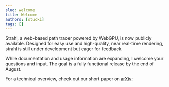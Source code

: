 ```yaml
---
slug: welcome
title: Welcome
authors: [stucki]
tags: []
---
```


Strahl, a web-based path tracer powered by WebGPU, is now publicly available. Designed for easy use and high-quality, near real-time rendering, strahl is still under development but eager for feedback.

While documentation and usage information are expanding, I welcome your questions and input. The goal is a fully functional release by the end of August.

For a technical overview, check out our short paper on [arXiv](https://arxiv.org/abs/2407.19977):
